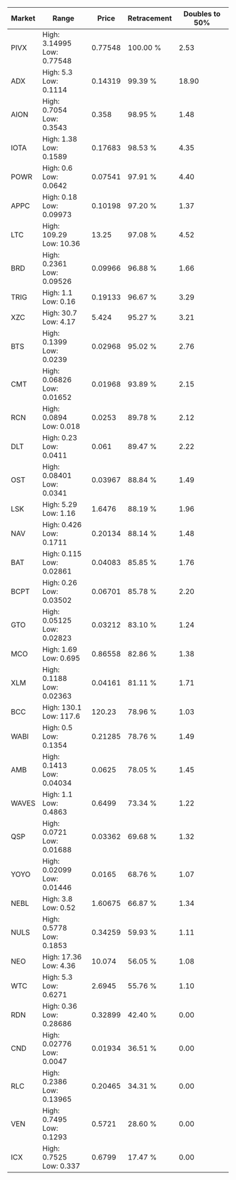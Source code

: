 | Market | Range | Price| Retracement | Doubles to 50% |
| --- | --- | --- | --- | --- |
| PIVX | High: 3.14995<br />Low: 0.77548 | 0.77548 | 100.00 % | 2.53 |
| ADX | High: 5.3<br />Low: 0.1114 | 0.14319 | 99.39 % | 18.90 |
| AION | High: 0.7054<br />Low: 0.3543 | 0.358 | 98.95 % | 1.48 |
| IOTA | High: 1.38<br />Low: 0.1589 | 0.17683 | 98.53 % | 4.35 |
| POWR | High: 0.6<br />Low: 0.0642 | 0.07541 | 97.91 % | 4.40 |
| APPC | High: 0.18<br />Low: 0.09973 | 0.10198 | 97.20 % | 1.37 |
| LTC | High: 109.29<br />Low: 10.36 | 13.25 | 97.08 % | 4.52 |
| BRD | High: 0.2361<br />Low: 0.09526 | 0.09966 | 96.88 % | 1.66 |
| TRIG | High: 1.1<br />Low: 0.16 | 0.19133 | 96.67 % | 3.29 |
| XZC | High: 30.7<br />Low: 4.17 | 5.424 | 95.27 % | 3.21 |
| BTS | High: 0.1399<br />Low: 0.0239 | 0.02968 | 95.02 % | 2.76 |
| CMT | High: 0.06826<br />Low: 0.01652 | 0.01968 | 93.89 % | 2.15 |
| RCN | High: 0.0894<br />Low: 0.018 | 0.0253 | 89.78 % | 2.12 |
| DLT | High: 0.23<br />Low: 0.0411 | 0.061 | 89.47 % | 2.22 |
| OST | High: 0.08401<br />Low: 0.0341 | 0.03967 | 88.84 % | 1.49 |
| LSK | High: 5.29<br />Low: 1.16 | 1.6476 | 88.19 % | 1.96 |
| NAV | High: 0.426<br />Low: 0.1711 | 0.20134 | 88.14 % | 1.48 |
| BAT | High: 0.115<br />Low: 0.02861 | 0.04083 | 85.85 % | 1.76 |
| BCPT | High: 0.26<br />Low: 0.03502 | 0.06701 | 85.78 % | 2.20 |
| GTO | High: 0.05125<br />Low: 0.02823 | 0.03212 | 83.10 % | 1.24 |
| MCO | High: 1.69<br />Low: 0.695 | 0.86558 | 82.86 % | 1.38 |
| XLM | High: 0.1188<br />Low: 0.02363 | 0.04161 | 81.11 % | 1.71 |
| BCC | High: 130.1<br />Low: 117.6 | 120.23 | 78.96 % | 1.03 |
| WABI | High: 0.5<br />Low: 0.1354 | 0.21285 | 78.76 % | 1.49 |
| AMB | High: 0.1413<br />Low: 0.04034 | 0.0625 | 78.05 % | 1.45 |
| WAVES | High: 1.1<br />Low: 0.4863 | 0.6499 | 73.34 % | 1.22 |
| QSP | High: 0.0721<br />Low: 0.01688 | 0.03362 | 69.68 % | 1.32 |
| YOYO | High: 0.02099<br />Low: 0.01446 | 0.0165 | 68.76 % | 1.07 |
| NEBL | High: 3.8<br />Low: 0.52 | 1.60675 | 66.87 % | 1.34 |
| NULS | High: 0.5778<br />Low: 0.1853 | 0.34259 | 59.93 % | 1.11 |
| NEO | High: 17.36<br />Low: 4.36 | 10.074 | 56.05 % | 1.08 |
| WTC | High: 5.3<br />Low: 0.6271 | 2.6945 | 55.76 % | 1.10 |
| RDN | High: 0.36<br />Low: 0.28686 | 0.32899 | 42.40 % | 0.00 |
| CND | High: 0.02776<br />Low: 0.0047 | 0.01934 | 36.51 % | 0.00 |
| RLC | High: 0.2386<br />Low: 0.13965 | 0.20465 | 34.31 % | 0.00 |
| VEN | High: 0.7495<br />Low: 0.1293 | 0.5721 | 28.60 % | 0.00 |
| ICX | High: 0.7525<br />Low: 0.337 | 0.6799 | 17.47 % | 0.00 |
